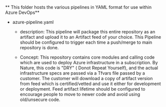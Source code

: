 ** This folder hosts the various pipelines in YAML format for use within Azure DevOps**

- azure-pipeline.yaml
    -   description: This pipeline will package this entire repository as an artifact and upload it to an Artifact feed of your choice. This Pipeline should be configured to trigger each time a push/merge to main repository is done.
    
    -   Concept: This repository contains core modules and calling code which are used to deploy Azure infrastructure in a subscription. By Nature, this code is "DRY" ( Donot Repeat Yourself), and the actual infrastructure specs are passed via a Tfvars file passed by a customer. The customer will download a copy of artifact version from feed which is certified/vetted and use it either for development or deployment. Feed artifact lifetime should be configured to encourage people to move to newer code and avoid using old/unsecure code.

